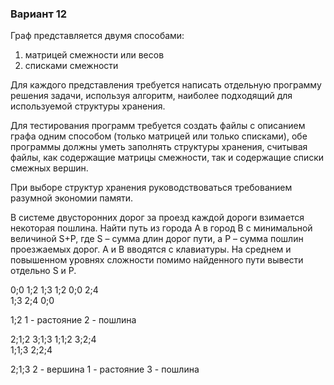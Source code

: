 ### Вариант 12

Граф представляется двумя способами:
1) матрицей смежности или весов 
2) списками смежности 

Для каждого представления требуется написать отдельную программу решения задачи, используя
алгоритм, наиболее подходящий для используемой структуры хранения. 

Для тестирования программ требуется создать файлы с описанием графа одним способом (только матрицей или только списками), обе программы должны уметь заполнять структуры хранения, считывая файлы, как содержащие
матрицы смежности, так и содержащие списки смежных вершин. 

При выборе структур хранения руководствоваться требованием разумной экономии
памяти.


В системе двусторонних дорог за проезд каждой дороги взимается
некоторая пошлина. Найти путь из города А в город В с минимальной
величиной S+P, где S – сумма длин дорог пути, а P – сумма пошлин
проезжаемых дорог. А и В вводятся с клавиатуры. На среднем и повышенном
уровнях сложности помимо найденного пути вывести отдельно S и P.

0;0 1;2 1;3
1;2 0;0 2;4  
1;3 2;4 0;0  
 
 
1;2 
1 - растояние
2 - пошлина


2;1;2 3;1;3
1;1;2 3;2;4  
1;1;3 2;2;4

2;1;3
2 - вершина
1 - растояние
3 - пошлина